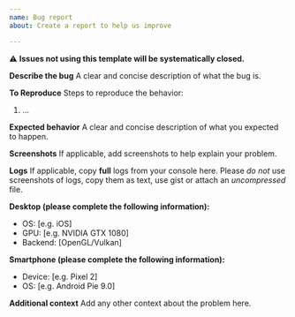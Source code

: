 ```yaml
---
name: Bug report
about: Create a report to help us improve

---
```


⚠️ **Issues not using this template will be systematically closed.**

**Describe the bug**
A clear and concise description of what the bug is.

**To Reproduce**
Steps to reproduce the behavior:
1. ...

**Expected behavior**
A clear and concise description of what you expected to happen.

**Screenshots**
If applicable, add screenshots to help explain your problem.

**Logs**
If applicable, copy **full** logs from your console here. Please *do not*
use screenshots of logs, copy them as text, use gist or attach an *uncompressed* file.

**Desktop (please complete the following information):**
 - OS: [e.g. iOS]
 - GPU: [e.g. NVIDIA GTX 1080]
 - Backend: [OpenGL/Vulkan]

**Smartphone (please complete the following information):**
 - Device: [e.g. Pixel 2]
 - OS: [e.g. Android Pie 9.0]

**Additional context**
Add any other context about the problem here.
